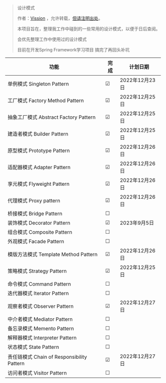 > 设计模式
>
> 作者：[Vission](https://raw.githubusercontent.com/vission8899/picture/main/markdown/202212271402738.jpg)
> ，允许转载，[但请注明出处](https://github.com/vission8899/designPattern)。
>
> 本项目旨在，整理我工作中碰到的一些常用的设计模式，以便于日后查阅。
>
> 会优先整理工作中使用过的设计模式
>
> 目前在开发Spring Framework学习项目 搞完了再回头补坑

| 功能                                    | 完成  | 计划日期        |
|---------------------------------------|-----|-------------|
| 单例模式 Singleton Pattern                | ☑   | 2022年12月23日 |
| 工厂模式 Factory Method Pattern           | ☑   | 2022年12月25日 |
| 抽象工厂模式 Abstract Factory Pattern       | ☑   | 2022年12月25日 |
| 建造者模式 Builder Pattern                 | ☑   | 2022年12月25日 |
| 原型模式 Prototype Pattern                | ☑   | 2022年12月26日 |
| 适配器模式 Adapter Pattern                 | ☑   | 2022年12月26日 |
| 享元模式 Flyweight Pattern                | ☑   | 2022年12月26日 |
| 代理模式 Proxy pattern                    | ☑   | 2022年12月26日 |
| 桥接模式 Bridge Pattern                   | ☐   |             |
| 装饰模式 Decorator Pattern                | ☑   | 2023年9月5日   |
| 组合模式 Composite Pattern                | ☐   |             |
| 外观模式 Facade Pattern                   | ☐   |             |
| 模版方法模式 Template Method Pattern        | ☑   | 2022年12月26日 |
| 策略模式 Strategy Pattern                 | ☑   | 2022年12月25日 |
| 命令模式 Command Pattern                  | ☐   |             |
| 迭代器模式 Iterator Pattern                | ☐   |             |
| 观察者模式   Observer Pattern              | ☑   | 2022年12月27日 |
| 中介者模式 Mediator Pattern                | ☐   |             |
| 备忘录模式 Memento Pattern                 | ☐   |             |
| 解释器模式 Interpreter Pattern             | ☐   |             |
| 状态模式 State Pattern                    | ☐   |             |
| 责任链模式 Chain of Responsibility Pattern | ☑   | 2022年12月27日 |
| 访问者模式 Visitor Pattern                 | ☐   |             |